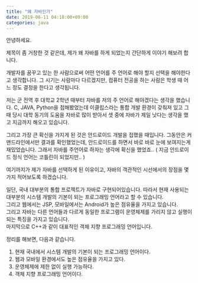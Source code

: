 ```yaml
---
title: "왜 자바인가"
date: 2019-06-11 04:18:00+09:00
categories: java
---
```


안녕하세요.  

제목이 좀 거창한 것 같은데, 제가 왜 자바를 하게 되었는지 간단하게 이야기 해보려 합니다.  

개발자를 꿈꾸고 있는 한 사람으로써 어떤 언어를 주 언어로 해야 할지 선택을 해야한다고 생각합니다. 그 시기는 사람마다 다르겠지만, 컴퓨터 전공을 하는 사람은 학생 때 어느 정도 결정을 한다고 생각됩니다.  

저는 군 전역 후 대학교 2학년 때부터 자바를 저의 주 언어로 해야겠다는 생각을 했습니다. C, JAVA, Python을 접해봤었는데 이클립스라는 통합 개발 환경이 갖춰져 있고 그 때 당시 대학 동기의 도움을 자바로 많이 받아서 셋 중에 자바가 제일 낫다는 생각을 했고 지금까지 해오고 있습니다.  

그리고 가장 큰 확신을 가지게 된 것은 안드로이드 개발을 접했을 때입니다. 그동안은 커맨드라인에서만 결과를 확인했었는데, 안드로이드를 하면서 바로 바로 눈에 보여지는게 재밌었습니다. 그래서 자바를 주언어로 하자는 생각에 확신을 했었죠.. ( 지금 안드로이드 정식 언어는 코틀린이 되었지만.. )  

여기까지가 제가 자바를 선택하게 된 이유이고, 자바의 객관적인 시선에서의 장점을 몇가지 적어보도록 하겠습니다.  

일단, 국내 대부분의 통합 프로젝트가 자바로 구현되어있습니다. 따라서 현재 사용되는 대부분의 시스템 개발의 기본이 되는 프로그래밍 언어라고 할 수 있습니다.   
그리고 웹에서는 JSP, 모바일에서는 Android가 높은 점유율을 가지고 있습니다.  
그리고 자바는 다른 언어들과 다르게 동일한 프로그램이 운영체제를 가리지 않고 실행이 되는 특징을 가지고 있습니다.  
마지막으로 C++과 같이 대표적인 객체 지향 프로그래밍 언어입니다.  

정리를 해보면, 다음과 같습니다.
1. 현재 국내에서 시스템 개발의 기본이 되는 프로그래밍 언어이다.
2. 웹과 모바일 환경에서도 높은 점유율을 가지고 있다.
3. 운영체제에 제한 없이 실행 가능하다.
4. 객체 지향 프로그래밍 언어이다.

